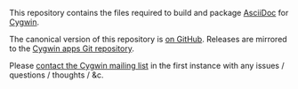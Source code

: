 This repository contains the files required to build and package [AsciiDoc][]
for [Cygwin][].

The canonical version of this repository is [on GitHub][GitHub repo].  Releases are mirrored to the [Cygwin apps Git repository][Cygwin repo].

Please [contact the Cygwin mailing list][Cygwin lists] in the first instance
with any issues / questions / thoughts / &c.

[AsciiDoc]: https://asciidoc-py.github.io/
[Cygwin]: https://www.cygwin.com/
[Cygwin lists]: https://cygwin.com/lists.html
[GitHub repo]: https://github.com/cygporter/AsciiDoc
[Cygwin repo]: https://cygwin.com/git-cygwin-packages/?p=git/cygwin-packages/asciidoc.git

